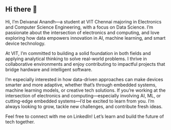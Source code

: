 ## Hi there 👋

Hi, I’m Deivanai Anandh—a student at VIT Chennai majoring in Electronics and Computer Science Engineering, with a focus on Data Science. I’m passionate about the intersection of electronics and computing, and love exploring how data empowers innovation in AI, machine learning, and smart device technology. 

At VIT, I’m committed to building a solid foundation in both fields and applying analytical thinking to solve real-world problems. I thrive in collaborative environments and enjoy contributing to impactful projects that bridge hardware and intelligent software. 

I’m especially interested in how data-driven approaches can make devices smarter and more adaptive, whether that’s through embedded systems, machine learning models, or creative tech solutions.  If you’re working at the intersection of electronics and computing—especially involving AI, ML, or cutting-edge embedded systems—I’d be excited to learn from you. I’m always looking to grow, tackle new challenges, and contribute fresh ideas.

Feel free to connect with me on LinkedIn! Let’s learn and build the future of tech together.
